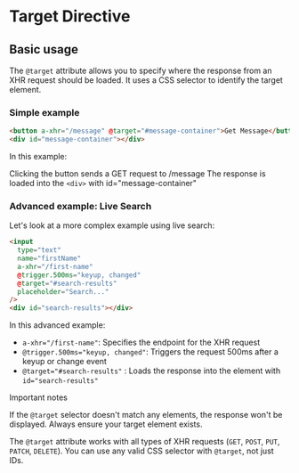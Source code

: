 # Target Directive

## Basic usage

The `@target` attribute allows you to specify where the response from an XHR request should be loaded. It uses a CSS selector to identify the target element.

### Simple example

```html
<button a-xhr="/message" @target="#message-container">Get Message</button>
<div id="message-container"></div>
```

In this example:

Clicking the button sends a GET request to /message
The response is loaded into the `<div>` with id="message-container"

### Advanced example: Live Search

Let's look at a more complex example using live search:

```html
<input
  type="text"
  name="firstName"
  a-xhr="/first-name"
  @trigger.500ms="keyup, changed"
  @target="#search-results"
  placeholder="Search..."
/>
<div id="search-results"></div>
```

In this advanced example:

- `a-xhr="/first-name"`: Specifies the endpoint for the XHR request
- `@trigger.500ms="keyup, changed"`: Triggers the request 500ms after a keyup or change event
- `@target="#search-results"` : Loads the response into the element with `id="search-results"`

Important notes

If the `@target` selector doesn't match any elements, the response won't be displayed. Always ensure your target element exists.

The `@target` attribute works with all types of XHR requests (`GET`, `POST`, `PUT`, `PATCH`, `DELETE`).
You can use any valid CSS selector with `@target`, not just IDs.